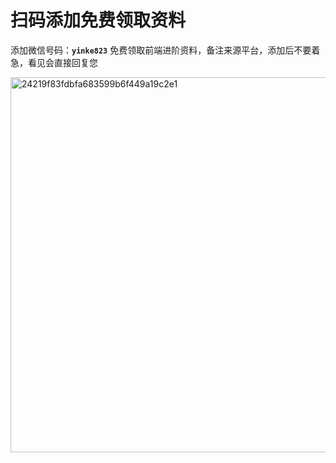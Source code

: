 <h1>扫码添加免费领取资料</h1>

添加微信号码：**`yinke823`** 免费领取前端进阶资料，备注来源平台，添加后不要着急，看见会直接回复您

<img width="600" alt="24219f83fdbfa683599b6f449a19c2e1" src="https://github.com/user-attachments/assets/787b3bab-0816-410f-80b8-75971ab6524a" />
